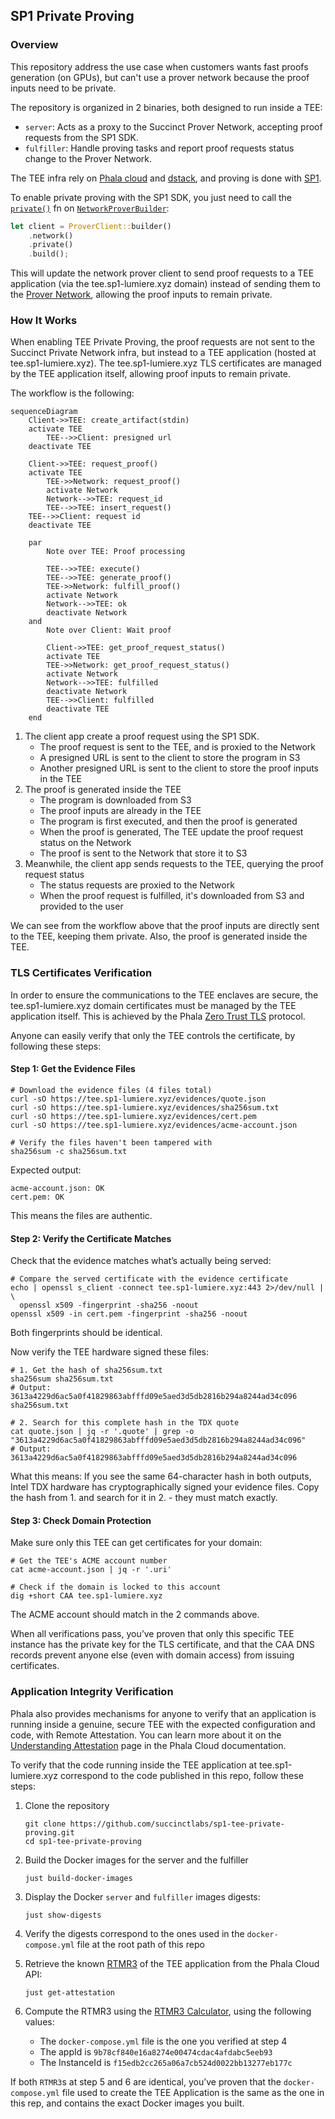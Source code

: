 ## SP1 Private Proving

### Overview

This repository address the use case when customers wants fast proofs generation (on GPUs), but can't use a prover network because the proof inputs need to be private.

The repository is organized in 2 binaries, both designed to run inside a TEE:

* `server`: Acts as a proxy to the Succinct Prover Network, accepting proof requests from the SP1 SDK.
* `fulfiller`: Handle proving tasks and report proof requests status change to the Prover Network.

The TEE infra rely on [Phala cloud] and [dstack], and proving is done with [SP1].

To enable private proving with the SP1 SDK, you just need to call the [`private()`] fn on [`NetworkProverBuilder`]:

```rust
let client = ProverClient::builder()
    .network()
    .private()
    .build();
```

This will update the network prover client to send proof requests to a TEE application (via the tee.sp1-lumiere.xyz domain) instead of sending them to the [Prover Network], allowing the proof inputs to remain private.

### How It Works

When enabling TEE Private Proving, the proof requests are not sent to the Succinct Private Network infra, but instead to a TEE application (hosted at tee.sp1-lumiere.xyz). The tee.sp1-lumiere.xyz TLS certificates are managed by the TEE application itself, allowing proof inputs to remain private.

The workflow is the following:

```mermaid
sequenceDiagram
    Client->>TEE: create_artifact(stdin)
    activate TEE
        TEE-->>Client: presigned url
    deactivate TEE

    Client->>TEE: request_proof()
    activate TEE
        TEE->>Network: request_proof()
        activate Network
        Network-->>TEE: request_id
        TEE-->>TEE: insert_request()
    TEE-->>Client: request id
    deactivate TEE

    par
        Note over TEE: Proof processing

        TEE-->>TEE: execute()
        TEE-->>TEE: generate_proof()
        TEE->>Network: fulfill_proof()
        activate Network
        Network-->>TEE: ok
        deactivate Network
    and
        Note over Client: Wait proof

        Client->>TEE: get_proof_request_status()
        activate TEE
        TEE->>Network: get_proof_request_status()
        activate Network
        Network-->>TEE: fulfilled
        deactivate Network
        TEE-->>Client: fulfilled
        deactivate TEE
    end
```

1. The client app create a proof request using the SP1 SDK.
   * The proof request is sent to the TEE, and is proxied to the Network
   * A presigned URL is sent to the client to store the program in S3
   * Another presigned URL is sent to the client to store the proof inputs in the TEE
2. The proof is generated inside the TEE
   * The program is downloaded from S3
   * The proof inputs are already in the TEE
   * The program is first executed, and then the proof is generated
   * When the proof is generated, The TEE update the proof request status on the Network
   * The proof is sent to the Network that store it to S3
3. Meanwhile, the client app sends requests to the TEE, querying the proof request status
   * The status requests are proxied to the Network
   * When the proof request is fulfilled, it's downloaded from S3 and provided to the user


We can see from the workflow above that the proof inputs are directly sent to the TEE, keeping them private. Also, the proof is generated inside the TEE.

### TLS Certificates Verification

In order to ensure the communications to the TEE enclaves are secure, the tee.sp1-lumiere.xyz domain certificates must be managed by the TEE application itself. This is achieved by the Phala [Zero Trust TLS] protocol.

Anyone can easily verify that only the TEE controls the certificate, by following these steps:

#### Step 1: Get the Evidence Files

```
# Download the evidence files (4 files total)
curl -sO https://tee.sp1-lumiere.xyz/evidences/quote.json
curl -sO https://tee.sp1-lumiere.xyz/evidences/sha256sum.txt
curl -sO https://tee.sp1-lumiere.xyz/evidences/cert.pem
curl -sO https://tee.sp1-lumiere.xyz/evidences/acme-account.json

# Verify the files haven't been tampered with
sha256sum -c sha256sum.txt
```

Expected output:

```
acme-account.json: OK
cert.pem: OK
```

This means the files are authentic.

#### Step 2: Verify the Certificate Matches

Check that the evidence matches what’s actually being served:

```
# Compare the served certificate with the evidence certificate
echo | openssl s_client -connect tee.sp1-lumiere.xyz:443 2>/dev/null | \
  openssl x509 -fingerprint -sha256 -noout
openssl x509 -in cert.pem -fingerprint -sha256 -noout
```

Both fingerprints should be identical.

Now verify the TEE hardware signed these files:

```
# 1. Get the hash of sha256sum.txt
sha256sum sha256sum.txt
# Output: 3613a4229d6ac5a0f41829863abfffd09e5aed3d5db2816b294a8244ad34c096  sha256sum.txt

# 2. Search for this complete hash in the TDX quote
cat quote.json | jq -r '.quote' | grep -o "3613a4229d6ac5a0f41829863abfffd09e5aed3d5db2816b294a8244ad34c096"
# Output: 3613a4229d6ac5a0f41829863abfffd09e5aed3d5db2816b294a8244ad34c096
```

What this means: If you see the same 64-character hash in both outputs, Intel TDX hardware has cryptographically signed your evidence files. Copy the hash from 1. and search for it in 2. - they must match exactly.

#### Step 3: Check Domain Protection

Make sure only this TEE can get certificates for your domain:

```
# Get the TEE's ACME account number
cat acme-account.json | jq -r '.uri'

# Check if the domain is locked to this account
dig +short CAA tee.sp1-lumiere.xyz
```

The ACME account should match in the 2 commands above.

When all verifications pass, you’ve proven that only this specific TEE instance has the private key for the TLS certificate, and that the CAA DNS records prevent anyone else (even with domain access) from issuing certificates.

### Application Integrity Verification

Phala also provides mechanisms for anyone to verify that an application is running inside a genuine, secure TEE with the expected configuration and code, with Remote Attestation. You can learn more about it on the [Understanding Attestation] page in the Phala Cloud documentation.

To verify that the code running inside the TEE application at tee.sp1-lumiere.xyz correspond to the code published in this repo, follow these steps:


1. Clone the repository
   ```
   git clone https://github.com/succinctlabs/sp1-tee-private-proving.git
   cd sp1-tee-private-proving
   ```

2. Build the Docker images for the server and the fulfiller
   ```
   just build-docker-images
   ```

3. Display the Docker `server` and `fulfiller` images digests:
   ```
   just show-digests
   ```

4. Verify the digests correspond to the ones used in the `docker-compose.yml` file at the root path of this repo

5. Retrieve the known [RTMR3] of the TEE application from the Phala Cloud API:
   ```
   just get-attestation
   ```

6. Compute the RTMR3 using the [RTMR3 Calculator], using the following values: 
   * The `docker-compose.yml` file is the one you verified at step 4
   * The appId is `9b78cf840e16a8274e00474cdac4afdabc5eeb93`
   * The InstanceId is `f15edb2cc265a06a7cb524d0022bb13277eb177c`

If both `RTMR3`s at step 5 and 6 are identical, you’ve proven that the `docker-compose.yml` file used to create the TEE Application is the same as the one in this rep, and contains the exact Docker images you built.


[`private()`]: https://docs.rs/sp1-sdk/latest/sp1_sdk/network/builder/struct.NetworkProverBuilder.html#method.private
[`NetworkProverBuilder`]: https://docs.rs/sp1-sdk/latest/sp1_sdk/network/builder/struct.NetworkProverBuilder.html
[Prover Network]: https://docs.succinct.xyz/docs/sp1/prover-network/quickstart
[SP1]: https://docs.succinct.xyz/docs/sp1/introduction
[Phala cloud]: https://docs.phala.com/phala-cloud/what-is/what-is-phala-cloud
[dstack]: https://github.com/Dstack-TEE/dstack
[Zero Trust TLS]: https://docs.phala.com/dstack/design-documents/whitepaper#zero-trust-tls-protocol
[Domain Attestation]: https://docs.phala.com/phala-cloud/networking/domain-attestation#custom-domains-zero-trust-verification
[Understanding Attestation]: https://docs.phala.com/phala-cloud/attestation/overview#introduction
[RTMR3]: https://docs.phala.com/phala-cloud/attestation/overview#rtmr3-event-chain%3A-how-application-components-are-measured
[RTMR3 Calculator]: https://rtmr3-calculator.vercel.app/
[dstack-verifier]: https://github.com/Phala-Network/dstack-verifier
